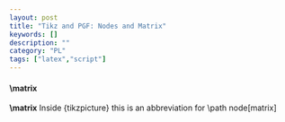 ```yaml
---
layout: post
title: "Tikz and PGF: Nodes and Matrix"
keywords: []
description: ""
category: "PL"
tags: ["latex","script"]
---
```



#### \matrix

**\matrix** Inside {tikzpicture} this is an abbreviation for \path node[matrix]


